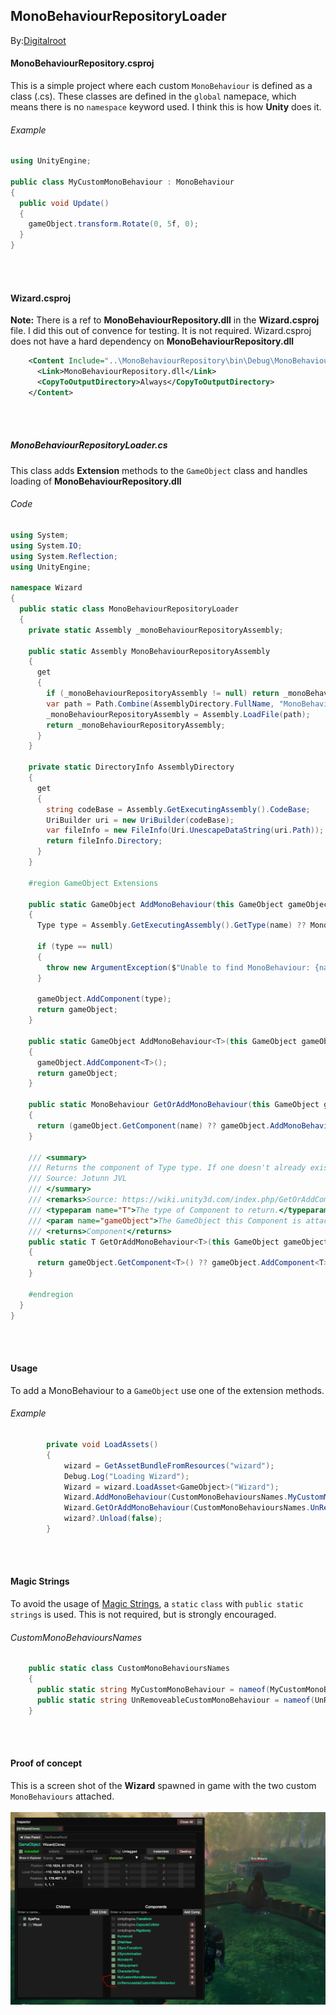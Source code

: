 ﻿## MonoBehaviourRepositoryLoader
By:[Digitalroot](https://github.com/digitalroot)

#### MonoBehaviourRepository.csproj

This is a simple project where each custom `MonoBehaviour` is defined as a class (.cs). 
These classes are defined in the `global` namepace, which means there is no `namespace` 
keyword used. I think this is how **Unity** does it.

###### Example
``` C#
using UnityEngine;

public class MyCustomMonoBehaviour : MonoBehaviour
{
  public void Update()
  {
    gameObject.transform.Rotate(0, 5f, 0);
  }
}

```
<br/><br/>

#### Wizard.csproj

**Note:** There is a ref to **MonoBehaviourRepository.dll** in the **Wizard.csproj** file. 
I did this out of convence for testing. It is not required. Wizard.csproj does not have 
a hard dependency on **MonoBehaviourRepository.dll**

``` xml
    <Content Include="..\MonoBehaviourRepository\bin\Debug\MonoBehaviourRepository.dll">
      <Link>MonoBehaviourRepository.dll</Link>
      <CopyToOutputDirectory>Always</CopyToOutputDirectory>
    </Content>
```
<br/><br/>

##### MonoBehaviourRepositoryLoader.cs

This class adds **Extension** methods to the `GameObject` class and handles loading of **MonoBehaviourRepository.dll** 

###### Code
``` C#
using System;
using System.IO;
using System.Reflection;
using UnityEngine;

namespace Wizard
{
  public static class MonoBehaviourRepositoryLoader
  {
    private static Assembly _monoBehaviourRepositoryAssembly;

    public static Assembly MonoBehaviourRepositoryAssembly
    {
      get
      {
        if (_monoBehaviourRepositoryAssembly != null) return _monoBehaviourRepositoryAssembly;
        var path = Path.Combine(AssemblyDirectory.FullName, "MonoBehaviourRepository.dll");
        _monoBehaviourRepositoryAssembly = Assembly.LoadFile(path);
        return _monoBehaviourRepositoryAssembly;
      }
    }

    private static DirectoryInfo AssemblyDirectory
    {
      get
      {
        string codeBase = Assembly.GetExecutingAssembly().CodeBase;
        UriBuilder uri = new UriBuilder(codeBase);
        var fileInfo = new FileInfo(Uri.UnescapeDataString(uri.Path));
        return fileInfo.Directory;
      }
    }

    #region GameObject Extensions

    public static GameObject AddMonoBehaviour(this GameObject gameObject, string name)
    {
      Type type = Assembly.GetExecutingAssembly().GetType(name) ?? MonoBehaviourRepositoryAssembly.GetType(name);

      if (type == null)
      {
        throw new ArgumentException($"Unable to find MonoBehaviour: {name}", nameof(name));
      }

      gameObject.AddComponent(type);
      return gameObject;
    }

    public static GameObject AddMonoBehaviour<T>(this GameObject gameObject) where T : MonoBehaviour
    {
      gameObject.AddComponent<T>();
      return gameObject;
    }

    public static MonoBehaviour GetOrAddMonoBehaviour(this GameObject gameObject, string name)
    {
      return (gameObject.GetComponent(name) ?? gameObject.AddMonoBehaviour(name).GetComponent(name)) as MonoBehaviour;
    }

    /// <summary>
    /// Returns the component of Type type. If one doesn't already exist on the GameObject it will be added.
    /// Source: Jotunn JVL
    /// </summary>
    /// <remarks>Source: https://wiki.unity3d.com/index.php/GetOrAddComponent</remarks>
    /// <typeparam name="T">The type of Component to return.</typeparam>
    /// <param name="gameObject">The GameObject this Component is attached to.</param>
    /// <returns>Component</returns>
    public static T GetOrAddMonoBehaviour<T>(this GameObject gameObject) where T : MonoBehaviour
    {
      return gameObject.GetComponent<T>() ?? gameObject.AddComponent<T>();
    }

    #endregion
  }
}
```
<br/><br/>

#### Usage
To add a MonoBehaviour to a `GameObject` use one of the extension methods.

###### Example
``` C#
        private void LoadAssets()
        {
            wizard = GetAssetBundleFromResources("wizard");
            Debug.Log("Loading Wizard");
            Wizard = wizard.LoadAsset<GameObject>("Wizard");
            Wizard.AddMonoBehaviour(CustomMonoBehavioursNames.MyCustomMonoBehaviour); // extension method
            Wizard.GetOrAddMonoBehaviour(CustomMonoBehavioursNames.UnRemoveableCustomMonoBehaviour); // extension method
            wizard?.Unload(false);
        }
```
<br/><br/>

#### Magic Strings
To avoid the usage of [Magic Strings](https://en.wikipedia.org/wiki/Magic_string), 
a `static` `class` with `public static strings` is used. This is not required, but 
is strongly encouraged.

###### CustomMonoBehavioursNames
``` C#
    public static class CustomMonoBehavioursNames
    {
      public static string MyCustomMonoBehaviour = nameof(MyCustomMonoBehaviour);
      public static string UnRemoveableCustomMonoBehaviour = nameof(UnRemoveableCustomMonoBehaviour);
    }
```
<br/><br/>

#### Proof of concept
This is a screen shot of the **Wizard** spawned in game with the two custom `MonoBehaviours` attached.
<br/><br>
<img src="example.png" alt="example" />
